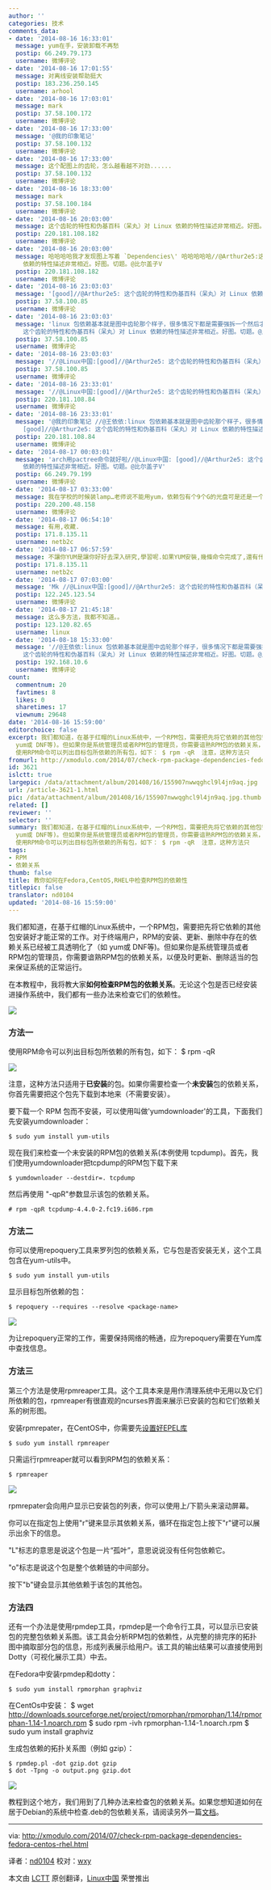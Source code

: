 ```yaml
---
author: ''
categories: 技术
comments_data:
- date: '2014-08-16 16:33:01'
  message: yum在手，安装卸载不再愁
  postip: 66.249.79.173
  username: 微博评论
- date: '2014-08-16 17:01:55'
  message: 对离线安装帮助挺大
  postip: 183.236.250.145
  username: arhool
- date: '2014-08-16 17:03:01'
  message: mark
  postip: 37.58.100.172
  username: 微博评论
- date: '2014-08-16 17:33:00'
  message: '@我的印象笔记'
  postip: 37.58.100.132
  username: 微博评论
- date: '2014-08-16 17:33:00'
  message: 这个配图上的齿轮，怎么越看越不对劲......
  postip: 37.58.100.132
  username: 微博评论
- date: '2014-08-16 18:33:00'
  message: mark
  postip: 37.58.100.184
  username: 微博评论
- date: '2014-08-16 20:03:00'
  message: 这个齿轮的特性和伪基百科（呆丸）对 Linux 依赖的特性描述非常相近。好图。切题。@比尔盖子V
  postip: 220.181.108.182
  username: 微博评论
- date: '2014-08-16 20:03:00'
  message: 哈哈哈哈我才发现图上写着 `Dependencies\' 哈哈哈哈哈//@Arthur2e5:这个齿轮的特性和伪基百科（呆丸）对 Linux
    依赖的特性描述非常相近。好图。切题。@比尔盖子V
  postip: 220.181.108.182
  username: 微博评论
- date: '2014-08-16 23:03:03'
  message: '[good]//@Arthur2e5: 这个齿轮的特性和伪基百科（呆丸）对 Linux 依赖的特性描述非常相近。好图。切题。@比尔盖子V'
  postip: 37.58.100.85
  username: 微博评论
- date: '2014-08-16 23:03:03'
  message: 'linux 包依赖基本就是图中齿轮那个样子，很多情况下都是需要强拆一个然后才能更新。。呵呵//@Linux中国: [good]//@Arthur2e5:
    这个齿轮的特性和伪基百科（呆丸）对 Linux 依赖的特性描述非常相近。好图。切题。@比尔盖子V'
  postip: 37.58.100.85
  username: 微博评论
- date: '2014-08-16 23:03:03'
  message: '//@Linux中国:[good]//@Arthur2e5: 这个齿轮的特性和伪基百科（呆丸）对 Linux 依赖的特性描述非常相近。好图。切题。@比尔盖子V'
  postip: 37.58.100.85
  username: 微博评论
- date: '2014-08-16 23:33:01'
  message: '//@Linux中国:[good]//@Arthur2e5: 这个齿轮的特性和伪基百科（呆丸）对 Linux 依赖的特性描述非常相近。好图。切题。@比尔盖子V'
  postip: 220.181.108.84
  username: 微博评论
- date: '2014-08-16 23:33:01'
  message: '@我的印象笔记 //@王依依:linux 包依赖基本就是图中齿轮那个样子，很多情况下都是需要强拆一个然后才能更新。。呵呵//@Linux中国:
    [good]//@Arthur2e5: 这个齿轮的特性和伪基百科（呆丸）对 Linux 依赖的特性描述非常相近。好图。切题。@比尔盖子V'
  postip: 220.181.108.84
  username: 微博评论
- date: '2014-08-17 00:03:01'
  message: 'arch用pactree命令就好啦//@Linux中国: [good]//@Arthur2e5: 这个齿轮的特性和伪基百科（呆丸）对 Linux
    依赖的特性描述非常相近。好图。切题。@比尔盖子V'
  postip: 66.249.79.199
  username: 微博评论
- date: '2014-08-17 03:33:00'
  message: 我在学校的时候装lamp…老师说不能用yum，依赖包有个9个G的光盘可是还是一个一个查的…花了一周了都很麻烦其中也试过那个下载不安装的，可是还是用yum下载的，有没有简单完全离线依赖？我可是有的处理依赖包的方法，我记得那时候找包都是查依赖一个一个看过来的，好辛苦，就没离线简单方法？
  postip: 220.200.48.158
  username: 微博评论
- date: '2014-08-17 06:54:10'
  message: 有用,收藏.
  postip: 171.8.135.11
  username: netb2c
- date: '2014-08-17 06:57:59'
  message: 不讓你YUM是讓你好好去深入研究,學習呢.如果YUM安裝,幾條命令完成了,還有什麼意思.
  postip: 171.8.135.11
  username: netb2c
- date: '2014-08-17 07:03:00'
  message: 'Mk //@Linux中国:[good]//@Arthur2e5: 这个齿轮的特性和伪基百科（呆丸）对 Linux 依赖的特性描述非常相近。好图。切题。@比尔盖子V'
  postip: 122.245.123.54
  username: 微博评论
- date: '2014-08-17 21:45:18'
  message: 这么多方法，我都不知道。。
  postip: 123.120.82.65
  username: linux
- date: '2014-08-18 15:33:00'
  message: '//@王依依:linux 包依赖基本就是图中齿轮那个样子，很多情况下都是需要强拆一个然后才能更新。。呵呵//@Linux中国: [good]//@Arthur2e5:
    这个齿轮的特性和伪基百科（呆丸）对 Linux 依赖的特性描述非常相近。好图。切题。@比尔盖子V'
  postip: 192.168.10.6
  username: 微博评论
count:
  commentnum: 20
  favtimes: 8
  likes: 0
  sharetimes: 17
  viewnum: 29648
date: '2014-08-16 15:59:00'
editorchoice: false
excerpt: 我们都知道，在基于红帽的Linux系统中，一个RPM包，需要把先将它依赖的其他包安装好才能正常的工作。对于终端用户，RPM的安装、更新、删除中存在的依赖关系已经被工具透明化了（如
  yum或 DNF等)。但如果你是系统管理员或者RPM包的管理员，你需要谙熟RPM包的依赖关系，以便及时更新、删除适当的包来保证系统的正常运行。 在本教程中，我将教大家如何检查RPM包的依赖关系。无论这个包是否已经安装进操作系统中，我们都有一些办法来检查它们的依赖性。  方法一
  使用RPM命令可以列出目标包所依赖的所有包，如下： $ rpm -qR  注意，这种方法只
fromurl: http://xmodulo.com/2014/07/check-rpm-package-dependencies-fedora-centos-rhel.html
id: 3621
islctt: true
largepic: /data/attachment/album/201408/16/155907nwwqghcl9l4jn9aq.jpg
url: /article-3621-1.html
pic: /data/attachment/album/201408/16/155907nwwqghcl9l4jn9aq.jpg.thumb.jpg
related: []
reviewer: ''
selector: ''
summary: 我们都知道，在基于红帽的Linux系统中，一个RPM包，需要把先将它依赖的其他包安装好才能正常的工作。对于终端用户，RPM的安装、更新、删除中存在的依赖关系已经被工具透明化了（如
  yum或 DNF等)。但如果你是系统管理员或者RPM包的管理员，你需要谙熟RPM包的依赖关系，以便及时更新、删除适当的包来保证系统的正常运行。 在本教程中，我将教大家如何检查RPM包的依赖关系。无论这个包是否已经安装进操作系统中，我们都有一些办法来检查它们的依赖性。  方法一
  使用RPM命令可以列出目标包所依赖的所有包，如下： $ rpm -qR  注意，这种方法只
tags:
- RPM
- 依赖关系
thumb: false
title: 教你如何在Fedora,CentOS,RHEL中检查RPM包的依赖性
titlepic: false
translator: nd0104
updated: '2014-08-16 15:59:00'
---
```


我们都知道，在基于红帽的Linux系统中，一个RPM包，需要把先将它依赖的其他包安装好才能正常的工作。对于终端用户，RPM的安装、更新、删除中存在的依赖关系已经被工具透明化了（如 yum或 DNF等)。但如果你是系统管理员或者RPM包的管理员，你需要谙熟RPM包的依赖关系，以便及时更新、删除适当的包来保证系统的正常运行。


在本教程中，我将教大家**如何检查RPM包的依赖关系**。无论这个包是否已经安装进操作系统中，我们都有一些办法来检查它们的依赖性。


![](/data/attachment/album/201408/16/155907nwwqghcl9l4jn9aq.jpg)


### 方法一


使用RPM命令可以列出目标包所依赖的所有包，如下： $ rpm -qR


![](/data/attachment/album/201408/16/155913ydy4hntth9dajphh.png)


注意，这种方法只适用于**已安装**的包。如果你需要检查一个**未安装**包的依赖关系，你首先需要把这个包先下载到本地来（不需要安装）。


要下载一个 RPM 包而不安装，可以使用叫做'yumdownloader'的工具，下面我们先安装yumdownloader：



```
$ sudo yum install yum-utils 

```

现在我们来检查一个未安装的RPM包的依赖关系(本例使用 tcpdump)。首先，我们使用yumdownloader把tcpdump的RPM包下载下来



```
$ yumdownloader --destdir=. tcpdump 

```

然后再使用 "-qpR"参数显示该包的依赖关系。



```
# rpm -qpR tcpdump-4.4.0-2.fc19.i686.rpm

```

### 方法二


你可以使用repoquery工具来罗列包的依赖关系，它与包是否安装无关，这个工具包含在yum-utils中。



```
$ sudo yum install yum-utils

```

显示目标包所依赖的包：



```
$ repoquery --requires --resolve <package-name> 

```

![](/data/attachment/album/201408/16/155915fyi33syj71yitk18.png)


为让repoquery正常的工作，需要保持网络的畅通，应为repoquery需要在Yum库中查找信息。


### 方法三


第三个方法是使用rpmreaper工具。这个工具本来是用作清理系统中无用以及它们所依赖的包，rpmreaper有很直观的ncurses界面来展示已安装的包和它们依赖关系的树形图。


安装rpmrepater，在CentOS中，你需要先[设置好EPEL库](http://xmodulo.com/2013/03/how-to-set-up-epel-repository-on-centos.html)



```
$ sudo yum install rpmreaper 

```

只需运行rpmreaper就可以看到RPM包的依赖关系：



```
$ rpmreaper 

```

![](/data/attachment/album/201408/16/160026rw3546mwfcfzw53u.jpg)


rpmrepater会向用户显示已安装包的列表，你可以使用上/下箭头来滚动屏幕。


你可以在指定包上使用"r"键来显示其依赖关系，循环在指定包上按下"r"键可以展示出余下的信息。


"L"标志的意思是说这个包是一片“孤叶”，意思说说没有任何包依赖它。


"o"标志是说这个包是整个依赖链的中间部分。


按下"b"键会显示其他依赖于该包的其他包。


### 方法四


还有一个办法是使用rpmdep工具，rpmdep是一个命令行工具，可以显示已安装包的完整包依赖关系图。该工具会分析RPM包的依赖性，从完整的排完序的拓扑图中摘取部分包的信息，形成列表展示给用户。该工具的输出结果可以直接使用到Dotty（可视化展示工具）中去。


在Fedora中安装rpmdep和dotty：



```
$ sudo yum install rpmorphan graphviz 

```

在CentOs中安装： $ wget <http://downloads.sourceforge.net/project/rpmorphan/rpmorphan/1.14/rpmorphan-1.14-1.noarch.rpm> $ sudo rpm -ivh rpmorphan-1.14-1.noarch.rpm $ sudo yum install graphviz


生成包依赖的拓扑关系图（例如 gzip）：



```
$ rpmdep.pl -dot gzip.dot gzip
$ dot -Tpng -o output.png gzip.dot 

```

![](/data/attachment/album/201408/16/160611rf63cq51sw3w1swf.jpg)


教程到这个地方，我们用到了几种办法来检查包的依赖关系。如果您想知道如何在居于Debian的系统中检查.deb的包依赖关系，请阅读另外一篇[文档](http://xmodulo.com/2013/07/how-to-check-package-dependencies-on-ubuntu-or-debian.html)。




---


 


via: <http://xmodulo.com/2014/07/check-rpm-package-dependencies-fedora-centos-rhel.html>


译者：[nd0104](https://github.com/nd0104) 校对：[wxy](https://github.com/wxy)


本文由 [LCTT](https://github.com/LCTT/TranslateProject) 原创翻译，[Linux中国](http://linux.cn/) 荣誉推出
